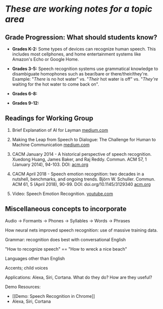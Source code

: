 # _These are working notes for a topic area_

## Grade Progression: What should students know?

* **Grades K-2:** Some types of devices can recognize human speech. This includes most cellphones, and home entertainment systems like Amazon's Echo or Google Home.

* **Grades 3-5:** Speech recognition systems use grammatical knowledge to disambiguate homophones such as bear/bare or there/their/they're. Example: "_There_ is no hot water" vs. "_Their_ hot water is off" vs. "_They're_ waiting for the hot water to come back on".

* **Grades 6-8:**

* **Grades 9-12:** 

## Readings for Working Group
1. Brief Explanation of AI for Layman
[medium.com](https://medium.com/datadriveninvestor/what-is-ai-a-brief-explanation-for-layman-f79f368702ea)

2. Making the Leap from Speech to Dialogue: The Challenge for Human to Machine Communication
[medium.com](https://medium.com/datadriveninvestor/making-the-leap-from-speech-to-dialogue-the-challenge-for-human-to-machine-communication-cd33137c9b6d)

3. CACM January 2014 -  A historical perspective of speech recognition.
Xuedong Huang, James Baker, and Raj Reddy. Commun. ACM 57, 1 (January 2014), 94-103. DOI: [acm.org](https://doi.org/10.1145/2500887)

4. CACM April 2018 - Speech emotion recognition: two decades in a nutshell, benchmarks, and ongoing trends.
Björn W. Schuller. Commun. ACM 61, 5 (April 2018), 90-99. DOI: doi.org/10.1145/3129340 [acm.org](https://doi.org/10.1145/3129340)

5. Video: Speech Emotion Recognition. [youtube.com](https://www.youtube.com/watch?v=A9UvEc_ISfQ)


## Miscellaneous concepts to incorporate

Audio -> Formants -> Phones -> Syllables -> Words -> Phrases

How neural nets improved speech recognition: use of massive training data.

Grammar: recognition does best with conversational English

"How to recognize speech" == "How to wreck a nice beach"

Languages other than English

Accents; child voices

Applications: Alexa, Siri, Cortana. What do they do? How are they useful?

Demo Resources: 
* [[Demo: Speech Recognition in Chrome]]
* Alexa, Siri, Cortana